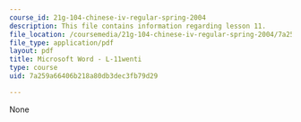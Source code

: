 ```yaml
---
course_id: 21g-104-chinese-iv-regular-spring-2004
description: This file contains information regarding lesson 11.
file_location: /coursemedia/21g-104-chinese-iv-regular-spring-2004/7a259a66406b218a80db3dec3fb79d29_MIT21G_104S04_L11_wenti.pdf
file_type: application/pdf
layout: pdf
title: Microsoft Word - L-11wenti
type: course
uid: 7a259a66406b218a80db3dec3fb79d29

---
```

None